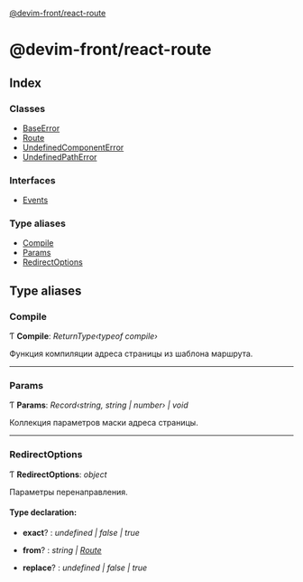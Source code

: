 [@devim-front/react-route](README.md)

# @devim-front/react-route

## Index

### Classes

* [BaseError](classes/baseerror.md)
* [Route](classes/route.md)
* [UndefinedComponentError](classes/undefinedcomponenterror.md)
* [UndefinedPathError](classes/undefinedpatherror.md)

### Interfaces

* [Events](interfaces/events.md)

### Type aliases

* [Compile](README.md#markdown-header-compile)
* [Params](README.md#markdown-header-params)
* [RedirectOptions](README.md#markdown-header-redirectoptions)

## Type aliases

### <a id="markdown-header-compile" name="markdown-header-compile"></a>  Compile

Ƭ **Compile**: *ReturnType‹typeof compile›*

Функция компиляции адреса страницы из шаблона маршрута.

___

### <a id="markdown-header-params" name="markdown-header-params"></a>  Params

Ƭ **Params**: *Record‹string, string | number› | void*

Коллекция параметров маски адреса страницы.

___

### <a id="markdown-header-redirectoptions" name="markdown-header-redirectoptions"></a>  RedirectOptions

Ƭ **RedirectOptions**: *object*

Параметры перенаправления.

#### Type declaration:

* **exact**? : *undefined | false | true*

* **from**? : *string | [Route](classes/route.md)*

* **replace**? : *undefined | false | true*
